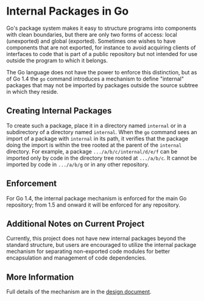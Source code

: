 # Internal Packages in Go

Go's package system makes it easy to structure programs into components with clean boundaries, but there are only two forms of access: local (unexported) and global (exported). Sometimes one wishes to have components that are not exported, for instance to avoid acquiring clients of interfaces to code that is part of a public repository but not intended for use outside the program to which it belongs.

The Go language does not have the power to enforce this distinction, but as of Go 1.4 the `go` command introduces a mechanism to define "internal" packages that may not be imported by packages outside the source subtree in which they reside.

## Creating Internal Packages

To create such a package, place it in a directory named `internal` or in a subdirectory of a directory named `internal`. When the `go` command sees an import of a package with `internal` in its path, it verifies that the package doing the import is within the tree rooted at the parent of the `internal` directory. For example, a package `.../a/b/c/internal/d/e/f` can be imported only by code in the directory tree rooted at `.../a/b/c`. It cannot be imported by code in `.../a/b/g` or in any other repository.

## Enforcement

For Go 1.4, the internal package mechanism is enforced for the main Go repository; from 1.5 and onward it will be enforced for any repository.

## Additional Notes on Current Project

Currently, this project does not have new internal packages beyond the standard structure, but users are encouraged to utilize the internal package mechanism for separating non-exported code modules for better encapsulation and management of code dependencies.

## More Information

Full details of the mechanism are in the [design document](https://golang.org/s/go14internal).
